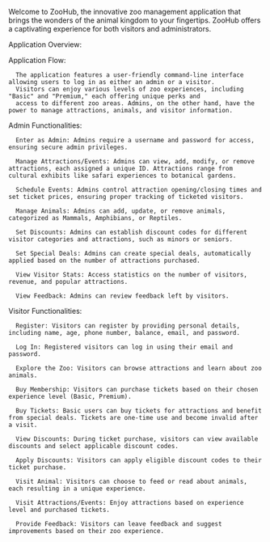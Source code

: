 Welcome to ZooHub, the innovative zoo management application that brings the wonders of the animal kingdom to your fingertips.
ZooHub offers a captivating experience for both visitors and administrators.



Application Overview:

Application Flow:

      The application features a user-friendly command-line interface allowing users to log in as either an admin or a visitor.
      Visitors can enjoy various levels of zoo experiences, including "Basic" and "Premium," each offering unique perks and 
      access to different zoo areas. Admins, on the other hand, have the power to manage attractions, animals, and visitor information.




Admin Functionalities:

      Enter as Admin: Admins require a username and password for access, ensuring secure admin privileges.
      
      Manage Attractions/Events: Admins can view, add, modify, or remove attractions, each assigned a unique ID. Attractions range from cultural exhibits like safari experiences to botanical gardens.
      
      Schedule Events: Admins control attraction opening/closing times and set ticket prices, ensuring proper tracking of ticketed visitors.
      
      Manage Animals: Admins can add, update, or remove animals, categorized as Mammals, Amphibians, or Reptiles.
      
      Set Discounts: Admins can establish discount codes for different visitor categories and attractions, such as minors or seniors.
      
      Set Special Deals: Admins can create special deals, automatically applied based on the number of attractions purchased.
      
      View Visitor Stats: Access statistics on the number of visitors, revenue, and popular attractions.
      
      View Feedback: Admins can review feedback left by visitors.
      



Visitor Functionalities:

      Register: Visitors can register by providing personal details, including name, age, phone number, balance, email, and password.
      
      Log In: Registered visitors can log in using their email and password.
      
      Explore the Zoo: Visitors can browse attractions and learn about zoo animals.
      
      Buy Membership: Visitors can purchase tickets based on their chosen experience level (Basic, Premium).
      
      Buy Tickets: Basic users can buy tickets for attractions and benefit from special deals. Tickets are one-time use and become invalid after a visit.
      
      View Discounts: During ticket purchase, visitors can view available discounts and select applicable discount codes.
      
      Apply Discounts: Visitors can apply eligible discount codes to their ticket purchase.

      Visit Animal: Visitors can choose to feed or read about animals, each resulting in a unique experience.
      
      Visit Attractions/Events: Enjoy attractions based on experience level and purchased tickets.
      
      Provide Feedback: Visitors can leave feedback and suggest improvements based on their zoo experience.
